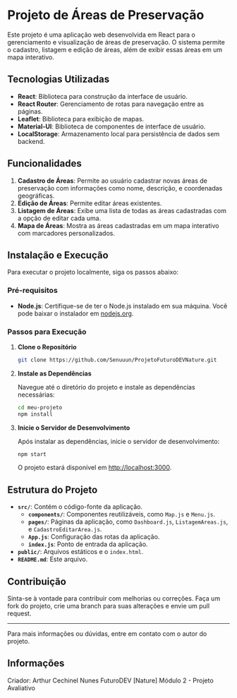# Projeto de Áreas de Preservação

Este projeto é uma aplicação web desenvolvida em React para o gerenciamento e visualização de áreas de preservação. O sistema permite o cadastro, listagem e edição de áreas, além de exibir essas áreas em um mapa interativo.

## Tecnologias Utilizadas

- **React**: Biblioteca para construção da interface de usuário.
- **React Router**: Gerenciamento de rotas para navegação entre as páginas.
- **Leaflet**: Biblioteca para exibição de mapas.
- **Material-UI**: Biblioteca de componentes de interface de usuário.
- **LocalStorage**: Armazenamento local para persistência de dados sem backend.

## Funcionalidades

1. **Cadastro de Áreas**: Permite ao usuário cadastrar novas áreas de preservação com informações como nome, descrição, e coordenadas geográficas.
2. **Edição de Áreas**: Permite editar áreas existentes.
3. **Listagem de Áreas**: Exibe uma lista de todas as áreas cadastradas com a opção de editar cada uma.
4. **Mapa de Áreas**: Mostra as áreas cadastradas em um mapa interativo com marcadores personalizados.

## Instalação e Execução

Para executar o projeto localmente, siga os passos abaixo:

### Pré-requisitos

- **Node.js**: Certifique-se de ter o Node.js instalado em sua máquina. Você pode baixar o instalador em [nodejs.org](https://nodejs.org/).

### Passos para Execução

1. **Clone o Repositório**

    ```bash
    git clone https://github.com/Senuuun/ProjetoFuturoDEVNature.git
    ```

2. **Instale as Dependências**

    Navegue até o diretório do projeto e instale as dependências necessárias:

    ```bash
    cd meu-projeto
    npm install
    ```

3. **Inicie o Servidor de Desenvolvimento**

    Após instalar as dependências, inicie o servidor de desenvolvimento:

    ```bash
    npm start
    ```

    O projeto estará disponível em [http://localhost:3000](http://localhost:3000).

## Estrutura do Projeto

- **`src/`**: Contém o código-fonte da aplicação.
  - **`components/`**: Componentes reutilizáveis, como `Map.js` e `Menu.js`.
  - **`pages/`**: Páginas da aplicação, como `Dashboard.js`, `ListagemAreas.js`, e `CadastroEditarArea.js`.
  - **`App.js`**: Configuração das rotas da aplicação.
  - **`index.js`**: Ponto de entrada da aplicação.
- **`public/`**: Arquivos estáticos e o `index.html`.
- **`README.md`**: Este arquivo.

## Contribuição

Sinta-se à vontade para contribuir com melhorias ou correções. Faça um fork do projeto, crie uma branch para suas alterações e envie um pull request.

---

Para mais informações ou dúvidas, entre em contato com o autor do projeto.


## Informações

Criador: Arthur Cechinel Nunes
FuturoDEV [Nature]
Módulo 2 - Projeto Avaliativo
